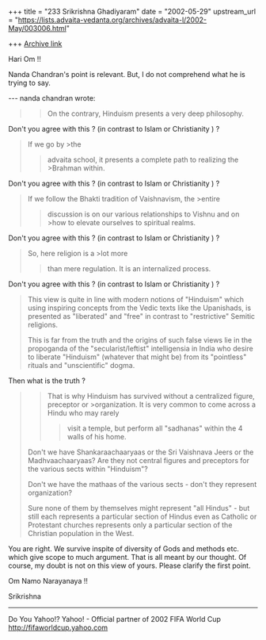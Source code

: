+++
title = "233 Srikrishna Ghadiyaram"
date = "2002-05-29"
upstream_url = "https://lists.advaita-vedanta.org/archives/advaita-l/2002-May/003006.html"

+++
[Archive link](https://lists.advaita-vedanta.org/archives/advaita-l/2002-May/003006.html)

Hari Om !!

Nanda Chandran's point is relevant. But, I do not
comprehend what he is trying to say.

--- nanda chandran <vpcnk at HOTMAIL.COM> wrote:
> >On the contrary, Hinduism presents a very deep
> philosophy.

Don't you agree with this ? (in contrast to Islam or
Christianity ) ?

>If we go by >the
> >advaita school, it presents a complete path to
> realizing the >Brahman
> >within.

Don't you agree with this ? (in contrast to Islam or
Christianity ) ?

>If we follow the Bhakti tradition of
> Vaishnavism, the >entire
> >discussion is on our various  relationships to
> Vishnu and on >how to
> >elevate ourselves to spiritual realms.

Don't you agree with this ? (in contrast to Islam or
Christianity ) ?

>So, here
> religion is a >lot more
> >than mere regulation. It is an internalized
> process.
>

Don't you agree with this ? (in contrast to Islam or
Christianity ) ?

> This view is quite in line with modern notions of
> "Hinduism" which using
> inspiring concepts from the Vedic texts like the
> Upanishads, is presented as
> "liberated" and "free" in contrast to "restrictive"
> Semitic religions.
>
> This is far from the truth and the origins of such
> false views lie in the
> propoganda of the "secularist/leftist" intelligensia
> in India who desire to
> liberate "Hinduism" (whatever that might be) from
> its "pointless" rituals
> and "unscientific" dogma.
>

Then what is the truth ?

> >That is why Hinduism has survived without a
> centralized figure, preceptor
> >or >organization. It is very common to come across
> a Hindu who may rarely
> > >visit a temple, but perform all "sadhanas" within
> the 4 walls of his
> > >home.
>
> Don't we have Shankaraachaaryaas or the Sri
> Vaishnava Jeers or the
> Madhvaachaaryaas? Are they not central figures and
> preceptors for the
> various sects within "Hinduism"?
>
> Don't we have the mathaas of the various sects -
> don't they represent
> organization?
>
> Sure none of them by themselves might represent "all
> Hindus" - but still
> each represents a particular section of Hindus even
> as  Catholic or
> Protestant churches represents only a particular
> section of the Christian
> population in the West.
>
>

You are right. We survive inspite of diversity of Gods
and methods etc. which give scope to much argument.
That is all meant by our thought. Of course, my doubt
is not on this view of yours. Please clarify the first
point.

Om Namo Narayanaya !!

Srikrishna

__________________________________________________
Do You Yahoo!?
Yahoo! - Official partner of 2002 FIFA World Cup
http://fifaworldcup.yahoo.com

